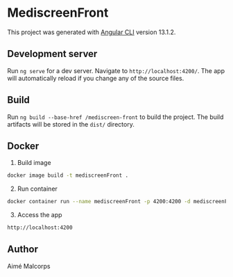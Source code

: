 # MediscreenFront

This project was generated with [Angular CLI](https://github.com/angular/angular-cli) version 13.1.2.

## Development server

Run `ng serve` for a dev server. Navigate to `http://localhost:4200/`. The app will automatically reload if you change any of the source files.

## Build

Run `ng build --base-href /mediscreen-front` to build the project. The build artifacts will be stored in the `dist/` directory.

## Docker
1. Build image

```bash
docker image build -t mediscreenFront .
```

2. Run container

```bash
docker container run --name mediscreenFront -p 4200:4200 -d mediscreenFront
```

3. Access the app

```bash
http://localhost:4200
```

## Author

Aimé Malcorps
